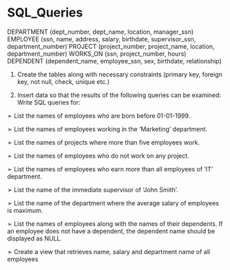 # SQL_Queries

DEPARTMENT (dept_number, dept_name, location, manager_ssn)
EMPLOYEE (ssn, name, address, salary, birthdate, supervisor_ssn, 
department_number)
PROJECT (project_number, project_name, location, department_number)
WORKS_ON (ssn, project_number, hours)
DEPENDENT (dependent_name, employee_ssn, sex, birthdate, relationship)

1. Create the tables along with necessary constraints (primary key, foreign 
key, not null, check, unique etc.)

2. Insert data so that the results of the following queries can be examined:
Write SQL queries for:

➢ List the names of employees who are born before 01-01-1999.

➢ List the names of employees working in the ‘Marketing’ department.

➢ List the names of projects where more than five employees work.

➢ List the names of employees who do not work on any project.

➢ List the names of employees who earn more than all employees of ‘IT’ 
department.

➢ List the name of the immediate supervisor of ‘John Smith’.

➢ List the name of the department where the average salary of employees 
is maximum.

➢ List the names of employees along with the names of their dependents. 
If an employee does not have a dependent, the dependent name should 
be displayed as NULL.

➢ Create a view that retrieves name, salary and department name of all 
employees
